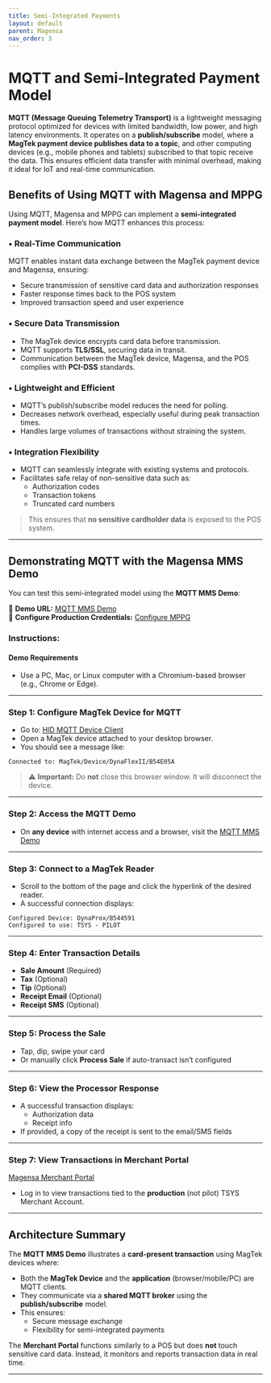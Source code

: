 ```yaml
---
title: Semi-Integrated Payments
layout: default
parent: Magensa
nav_order: 3
---
```


# MQTT and Semi-Integrated Payment Model

**MQTT (Message Queuing Telemetry Transport)** is a lightweight messaging protocol optimized for devices with limited bandwidth, low power, and high latency environments. It operates on a **publish/subscribe** model, where a **MagTek payment device publishes data to a topic**, and other computing devices (e.g., mobile phones and tablets) subscribed to that topic receive the data. This ensures efficient data transfer with minimal overhead, making it ideal for IoT and real-time communication.

## Benefits of Using MQTT with Magensa and MPPG

Using MQTT, Magensa and MPPG can implement a **semi-integrated payment model**. Here’s how MQTT enhances this process:

### • Real-Time Communication
MQTT enables instant data exchange between the MagTek payment device and Magensa, ensuring:
- Secure transmission of sensitive card data and authorization responses
- Faster response times back to the POS system
- Improved transaction speed and user experience

### • Secure Data Transmission
- The MagTek device encrypts card data before transmission.
- MQTT supports **TLS/SSL**, securing data in transit.
- Communication between the MagTek device, Magensa, and the POS complies with **PCI-DSS** standards.

### • Lightweight and Efficient
- MQTT’s publish/subscribe model reduces the need for polling.
- Decreases network overhead, especially useful during peak transaction times.
- Handles large volumes of transactions without straining the system.

### • Integration Flexibility
- MQTT can seamlessly integrate with existing systems and protocols.
- Facilitates safe relay of non-sensitive data such as:
  - Authorization codes
  - Transaction tokens
  - Truncated card numbers

> This ensures that **no sensitive cardholder data** is exposed to the POS system.

---

## Demonstrating MQTT with the Magensa MMS Demo

You can test this semi-integrated model using the **MQTT MMS Demo**:

🔗 **Demo URL:** [MQTT MMS Demo](https://rms.magensa.net/TEST/HID/mmsMPPGDemo.html)  
🔧 **Configure Production Credentials:** [Configure MPPG](https://rms.magensa.net/TEST/HID/configure_mppg.html)

### **Instructions:**

#### **Demo Requirements**
- Use a PC, Mac, or Linux computer with a Chromium-based browser (e.g., Chrome or Edge).

---

### **Step 1: Configure MagTek Device for MQTT**
- Go to: [HID MQTT Device Client](https://rms.magensa.net/TEST/HID/mmsmqttdevice.html)
- Open a MagTek device attached to your desktop browser.
- You should see a message like:

```
Connected to: MagTek/Device/DynaFlexII/B54E05A
```

> ⚠️ **Important:** Do **not** close this browser window. It will disconnect the device.

---

### **Step 2: Access the MQTT Demo**
- On **any device** with internet access and a browser, visit the [MQTT MMS Demo](https://rms.magensa.net/TEST/HID/mmsMPPGDemo.html)

---

### **Step 3: Connect to a MagTek Reader**
- Scroll to the bottom of the page and click the hyperlink of the desired reader.
- A successful connection displays:

```
Configured Device: DynaProx/B544591  
Configured to use: TSYS - PILOT
```

---

### **Step 4: Enter Transaction Details**
- **Sale Amount** (Required)  
- **Tax** (Optional)  
- **Tip** (Optional)  
- **Receipt Email** (Optional)  
- **Receipt SMS** (Optional)

---

### **Step 5: Process the Sale**
- Tap, dip, swipe your card  
- Or manually click **Process Sale** if auto-transact isn’t configured

---

### **Step 6: View the Processor Response**
- A successful transaction displays:
  - Authorization data
  - Receipt info  
- If provided, a copy of the receipt is sent to the email/SMS fields

---

### **Step 7: View Transactions in Merchant Portal**
[Magensa Merchant Portal](https://merchantportal.magensa.net/qtlogin)  
- Log in to view transactions tied to the **production** (not pilot) TSYS Merchant Account.

---

## Architecture Summary

The **MQTT MMS Demo** illustrates a **card-present transaction** using MagTek devices where:

- Both the **MagTek Device** and the **application** (browser/mobile/PC) are MQTT clients.
- They communicate via a **shared MQTT broker** using the **publish/subscribe** model.
- This ensures:
  - Secure message exchange
  - Flexibility for semi-integrated payments

The **Merchant Portal** functions similarly to a POS but does **not** touch sensitive card data. Instead, it monitors and reports transaction data in real time.


---
